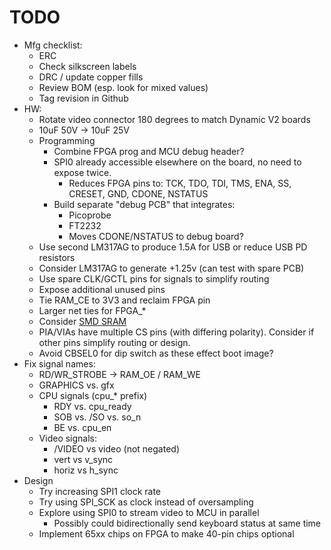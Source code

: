 # TODO

* Mfg checklist:
  * ERC
  * Check silkscreen labels
  * DRC / update copper fills
  * Review BOM (esp. look for mixed values)
  * Tag revision in Github
* HW:
  * Rotate video connector 180 degrees to match Dynamic V2 boards
  * 10uF 50V -> 10uF 25V
  * Programming
    * Combine FPGA prog and MCU debug header?
    * SPI0 already accessible elsewhere on the board, no need to expose twice.
      * Reduces FPGA pins to: TCK, TDO, TDI, TMS, ENA, SS, CRESET, GND, CDONE, NSTATUS
    * Build separate "debug PCB" that integrates:
      * Picoprobe
      * FT2232
      * Moves CDONE/NSTATUS to debug board?
  * Use second LM317AG to produce 1.5A for USB or reduce USB PD resistors
  * Consider LM317AG to generate +1.25v (can test with spare PCB)
  * Use spare CLK/GCTL pins for signals to simplify routing
  * Expose additional unused pins
  * Tie RAM_CE to 3V3 and reclaim FPGA pin
  * Larger net ties for FPGA_*
  * Consider [SMD SRAM](https://jlcpcb.com/partdetail/444095-IS61WV1288EEBLL10TLI/C443418)
  * PIA/VIAs have multiple CS pins (with differing polarity).  Consider if other pins simplify routing or design.
  * Avoid CBSEL0 for dip switch as these effect boot image?
* Fix signal names:
  * RD/WR_STROBE -> RAM_OE / RAM_WE
  * GRAPHICS vs. gfx
  * CPU signals (cpu_* prefix)
    * RDY vs. cpu_ready
    * SOB vs. /SO vs. so_n
    * BE vs. cpu_en
  * Video signals:
    * /VIDEO vs video (not negated)
    * vert vs v_sync
    * horiz vs h_sync
* Design
  * Try increasing SPI1 clock rate
  * Try using SPI_SCK as clock instead of oversampling
  * Explore using SPI0 to stream video to MCU in parallel
    * Possibly could bidirectionally send keyboard status at same time
  * Implement 65xx chips on FPGA to make 40-pin chips optional
